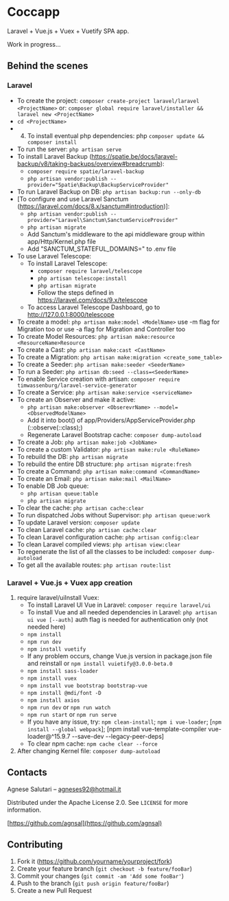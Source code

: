 # Coccapp
Laravel + Vue.js + Vuex + Vuetify SPA app.

Work in progress...

## Behind the scenes
### Laravel
- To create the project: ```composer create-project laravel/laravel <ProjectName>```
  or: ```composer global require laravel/installer && laravel new <ProjectName>```
- ```cd <ProjectName>```
- 4. To install eventual php dependencies: php ```composer update && composer install```
- To run the server: ```php artisan serve```
- To install Laravel Backup (https://spatie.be/docs/laravel-backup/v8/taking-backups/overview#breadcrumb):
    - ```composer require spatie/laravel-backup```
    - ```php artisan vendor:publish --provider="Spatie\Backup\BackupServiceProvider"```
- To run Laravel Backup on DB: ```php artisan backup:run --only-db```
- [To configure and use Laravel Sanctum (https://laravel.com/docs/8.x/sanctum#introduction)]:
  - ```php artisan vendor:publish --provider="Laravel\Sanctum\SanctumServiceProvider"```
  - ```php artisan migrate```
  - Add Sanctum's middleware to the api middleware group within app/Http/Kernel.php file
  - Add "SANCTUM_STATEFUL_DOMAINS=<domain>" to .env file
- To use Laravel Telescope:
    - To install Laravel Telescope:
        - ```composer require laravel/telescope```
        - ```php artisan telescope:install```
        - ```php artisan migrate```
        - Follow the steps defined in https://laravel.com/docs/9.x/telescope
    - To access Laravel Telescope Dashboard, go to http://127.0.0.1:8000/telescope
- To create a model: ```php artisan make:model <ModelName>``` use -m flag for Migration too or use -a flag for Migration and Controller too
- To create Model Resources: ```php artisan make:resource <ResourceName>Resource```
- To create a Cast: ```php artisan make:cast <CastName>```
- To create a Migration: ```php artisan make:migration <create_some_table>```
- To create a Seeder: ```php artisan make:seeder <SeederName>```
- To run a Seeder: ```php artisan db:seed --class=<SeederName>```
- To enable Service creation with artisan: ```composer require timwassenburg/laravel-service-generator```
- To create a Service: ```php artisan make:service <serviceName>```
- To create an Observer and make it active:
    - ```php artisan make:observer <ObserevrName> --model=<ObservedModelName>```
    - Add it into boot() of app/Providers/AppServiceProvider.php (<ModelName>::observe(<ObserverName>::class);)
    - Regenerate Laravel Bootstrap cache: ```composer dump-autoload```
- To create a Job: ```php artisan make:job <JobName>```
- To create a custom Validator: ```php artisan make:rule <RuleName>```
- To rebuild the DB: ```php artisan migrate```
- To rebuild the entire DB structure: ```php artisan migrate:fresh```
- To create a Command: ```php artisan make:command <CommandName>```
- To create an Email: ```php artisan make:mail <MailName>```
- To enable DB Job queue:
    - ```php artisan queue:table```
    - ```php artisan migrate```
- To clear the cache: ```php artisan cache:clear```
- To run dispatched Jobs without Supervisor: ```php artisan queue:work```
- To update Laravel version: ```composer update```
- To clean Laravel cache: ```php artisan cache:clear``` 
- To clean Laravel configuration cache: ```php artisan config:clear```
- To clean Laravel compiled views: ```php artisan view:clear```
- To regenerate the list of all the classes to be included: ```composer dump-autoload```
- To get all the available routes: ```php artisan route:list```


### Laravel + Vue.js + Vuex app creation
1. require laravel/uiInstall Vuex:
    - To install Laravel UI Vue in Laravel: ```composer require laravel/ui```
    - To install Vue and all needed dependencies in Laravel: ```php artisan ui vue [--auth]``` auth flag is needed for authentication only (not needed here)
    - ```npm install```
    - ```npm run dev```
    - ```npm install vuetify```
    - If any problem occurs, change Vue.js version in package.json file and reinstall or ```npm install vuietify@3.0.0-beta.0```
    - ```npm install sass-loader```
    - ```npm install vuex```
    - ```npm install vue bootstrap bootstrap-vue```
    - ```npm install @mdi/font -D```
    - ```npm install axios```
    - ```npm run dev``` or ```npm run watch```
    - ```npm run start``` or ```npm run serve```
    - If you have any issue, try: ```npm clean-install```; ```npm i vue-loader```; [```npm install --global webpack```]; [npm install vue-template-compiler vue-loader@^15.9.7 --save-dev --legacy-peer-deps]
    - To clear npm cache: ```npm cache clear --force```
2. After changing Kernel file: ```composer dump-autoload```


## Contacts
Agnese Salutari – agneses92@hotmail.it

Distributed under the Apache License 2.0. See ``LICENSE`` for more information.

[https://github.com/agnsal](https://github.com/agnsal)


## Contributing
1. Fork it (<https://github.com/yourname/yourproject/fork>)
2. Create your feature branch (`git checkout -b feature/fooBar`)
3. Commit your changes (`git commit -am 'Add some fooBar'`)
4. Push to the branch (`git push origin feature/fooBar`)
5. Create a new Pull Request
